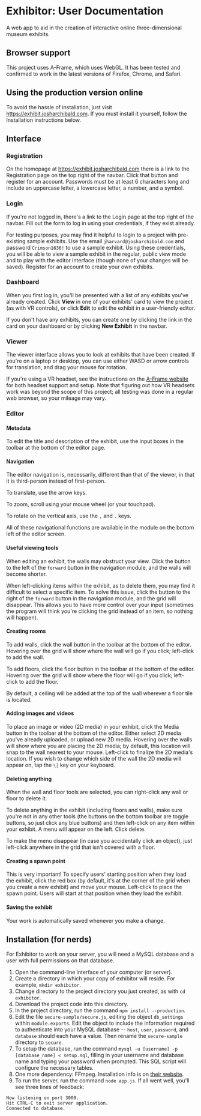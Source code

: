 # Exhibitor: User Documentation

A web app to aid in the creation of interactive online three-dimensional museum exhibits.

## Browser support

This project uses A-Frame, which uses WebGL. It has been tested and confirmed to work in the latest versions of Firefox, Chrome, and Safari.

## Using the production version online

To avoid the hassle of installation, just visit https://exhibit.josharchibald.com. If you must install it yourself, follow the Installation instructions below.

## Interface

### Registration

On the homepage at https://exhibit.josharchibald.com there is a link to the Registration page on the top right of the navbar. Click that button and register for an account. Passwords must be at least 6 characters long and include an uppercase letter, a lowercase letter, a number, and a symbol.

### Login

If you're not logged in, there's a link to the Login page at the top right of the navbar. Fill out the form to log in using your credentials, if they exist already.

For testing purposes, you may find it helpful to login to a project with pre-existing sample exhibits. Use the email `jharvard@josharchibald.com` and password `Crimson1636!` to use a sample exhibit. Using these credentials, you will be able to view a sample exhibit in the regular, public view mode and to play with the editor interface (though none of your changes will be saved). Register for an account to create your own exhibits.

### Dashboard

When you first log in, you'll be presented with a list of any exhibits you've already created. Click **View** in one of your exhibits' card to view the project (as with VR controls), or click **Edit** to edit the exhibit in a user-friendly editor.

If you don't have any exhibits, you can create one by clicking the link in the card on your dashboard or by clicking **New Exhibit** in the navbar.

### Viewer

The viewer interface allows you to look at exhibits that have been created. If you're on a laptop or desktop, you can use either WASD or arrow controls for translation, and drag your mouse for rotation.

If you're using a VR headset, see the instructions on the [A-Frame website](https://aframe.io/docs/0.8.0/introduction/vr-headsets-and-webvr-browsers.html) for both headset support and setup. Note that figuring out how VR headsets work was beyond the scope of this project; all testing was done in a regular web browser, so your mileage may vary.

### Editor

#### Metadata

To edit the title and description of the exhibit, use the input boxes in the toolbar at the bottom of the editor page.

#### Navigation

The editor navigation is, necessarily, different than that of the viewer, in that it is third-person instead of first-person.

To translate, use the arrow keys.

To zoom, scroll using your mouse wheel (or your touchpad).

To rotate on the vertical axis, use the `,` and `.` keys.

All of these navigational functions are available in the module on the bottom left of the editor screen.

#### Useful viewing tools

When editing an exhibit, the walls may obstruct your view. Click the button to the left of the `forward` button in the navigation module, and the walls will become shorter.

When left-clicking items within the exhibit, as to delete them, you may find it difficult to select a specific item. To solve this issue, click the button to the right of the `forward` button in the navigation module, and the grid will disappear. This allows you to have more control over your input (sometimes the program will think you're clicking the grid instead of an item, so nothing will happen).

#### Creating rooms

To add walls, click the wall button in the toolbar at the bottom of the editor. Hovering over the grid will show where the wall will go if you click; left-click to add the wall.

To add floors, click the floor button in the toolbar at the bottom of the editor. Hovering over the grid will show where the floor will go if you click; left-click to add the floor.

By default, a ceiling will be added at the top of the wall wherever a floor tile is located.

#### Adding images and videos

To place an image or video (2D media) in your exhibit, click the Media button in the toolbar at the bottom of the editor. Either select 2D media you've already uploaded, or upload new 2D media. Hovering over the walls will show where you are placing the 2D media; by default, this location will snap to the wall nearest to your mouse. Left-click to finalize the 2D media's location. If you wish to change which side of the wall the 2D media will appear on, tap the `\|` key on your keyboard.

#### Deleting anything

When the wall and floor tools are selected, you can right-click any wall or floor to delete it.

To delete anything in the exhibit (including floors and walls), make sure you're not in any other tools (the buttons on the bottom toolbar are toggle buttons, so just click any blue buttons) and then left-click on any item within your exhibit. A menu will appear on the left. Click delete.

To make the menu disappear (in case you accidentally click an object), just left-click anywhere in the grid that isn't covered with a floor.

#### Creating a spawn point

This is very important! To specify users' starting position when they load the exhibit, click the red box (by default, it's at the corner of the grid when you create a new exhibit) and move your mouse. Left-click to place the spawn point. Users will start at that position when they load the exhibit.

#### Saving the exhibit

Your work is automatically saved whenever you make a change.

## Installation (for nerds)

For Exhibitor to work on your server, you will need a MySQL database and a user with full permissions on that database.

1. Open the command-line interface of your computer (or server).
2. Create a directory in which your copy of exhibitor will reside. For example, `mkdir exhibitor`.
3. Change directory to the project directory you just created, as with `cd exhibitor`.
4. Download the project code into this directory.
5. In the project directory, run the command `npm install --production`.
6. Edit the file `secure-sample/secure.js`, editing the object `db_settings` within `module.exports`. Edit the object to include the information required to authenticate into your MySQL database -- `host`, `user`, `password`, and `database` should each have a value. Then rename the `secure-sample` directory to `secure`.
7. To setup the database, run the command `mysql -u [username] -p [database_name] < setup.sql`, filling in your username and database name and typing your password when prompted. This SQL script will configure the necessary tables.
8. One more dependency: FFmpeg. Installation info is on [their website](https://www.ffmpeg.org/).
9. To run the server, run the command `node app.js`. If all went well, you'll see three lines of feedback:
```
Now listening on port 3000.
Hit CTRL-C to exit server application.
Connected to database.
```
